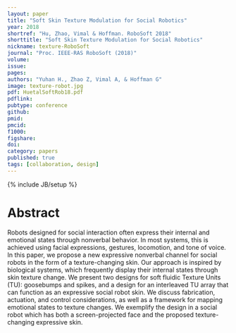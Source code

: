 ```yaml
---
layout: paper
title: "Soft Skin Texture Modulation for Social Robotics"
year: 2018
shortref: "Hu, Zhao, Vimal & Hoffman. RoboSoft 2018"
shorttitle: "Soft Skin Texture Modulation for Social Robotics"
nickname: texture-RoboSoft
journal: "Proc. IEEE-RAS RoboSoft (2018)"
volume: 
issue: 
pages: 
authors: "Yuhan H., Zhao Z, Vimal A, & Hoffman G"
image: texture-robot.jpg
pdf: HuetalSoftRob18.pdf 
pdflink:
pubtype: conference
github: 
pmid:  
pmcid: 
f1000: 
figshare: 
doi: 
category: papers
published: true
tags: [collaboration, design]
---
```

{% include JB/setup %}

# Abstract 

Robots designed for social interaction often express their internal and emotional states through nonverbal behavior. In most systems, this is achieved using facial expressions, gestures, locomotion, and tone of voice. In this paper, we propose a new expressive nonverbal channel for social robots in the form of a texture-changing skin. Our approach is inspired by biological systems, which frequently display their internal states through skin texture change. We present two designs for soft fluidic Texture Units (TU): goosebumps and spikes, and a design for an interleaved TU array that can function as an expressive social robot skin. We discuss fabrication, actuation, and control considerations, as well as a framework for mapping emotional states to texture changes. We exemplify the design in a social robot which has both a screen-projected face and the proposed texture-changing expressive skin.
